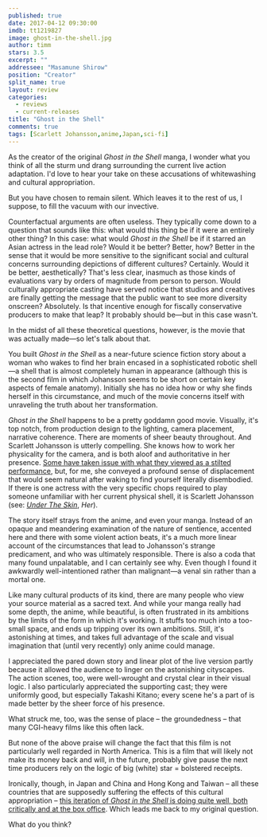 ```yaml
---
published: true
date: 2017-04-12 09:30:00
imdb: tt1219827
image: ghost-in-the-shell.jpg
author: timm
stars: 3.5
excerpt: ""
addressee: "Masamune Shirow"
position: "Creator"
split_name: true
layout: review
categories: 
  - reviews
  - current-releases
title: "Ghost in the Shell"
comments: true
tags: [Scarlett Johansson,anime,Japan,sci-fi]
---
```

As the creator of the original _Ghost in the Shell_ manga, I wonder what you think of all the sturm und drang surrounding the current live action adaptation. I&#39;d love to hear your take on these accusations of whitewashing and cultural appropriation.

But you have chosen to remain silent. Which leaves it to the rest of us, I suppose, to fill the vacuum with our invective.

Counterfactual arguments are often useless. They typically come down to a question that sounds like this: what would this thing be if it were an entirely other thing? In this case: what would _Ghost in the Shell_ be if it starred an Asian actress in the lead role? Would it be better? Better, how? Better in the sense that it would be more sensitive to the significant social and cultural concerns surrounding depictions of different cultures? Certainly. Would it be better, aesthetically? That&#39;s less clear, inasmuch as those kinds of evaluations vary by orders of magnitude from person to person. Would culturally appropriate casting have served notice that studios and creatives are finally getting the message that the public want to see more diversity onscreen? Absolutely. Is that incentive enough for fiscally conservative producers to make that leap? It probably should be—but in this case wasn&#39;t.

In the midst of all these theoretical questions, however, is the movie that was actually made—so let&#39;s talk about that.

You built _Ghost in the Shell_ as a near-future science fiction story about a woman who wakes to find her brain encased in a sophisticated robotic shell—a shell that is almost completely human in appearance (although this is the second film in which Johansson seems to be short on certain key aspects of female anatomy). Initially she has no idea how or why she finds herself in this circumstance, and much of the movie concerns itself with unraveling the truth about her transformation.

_Ghost in the Shell_ happens to be a pretty goddamn good movie. Visually, it&#39;s top notch, from production design to the lighting, camera placement, narrative coherence. There are moments of sheer beauty throughout. And Scarlett Johansson is utterly compelling. She knows how to work her physicality for the camera, and is both aloof and authoritative in her presence. [Some have taken issue with what they viewed as a stilted performance](http://www.hollywoodreporter.com/heat-vision/ghost-shell-4-japanese-actresses-dissect-movie-whitewashing-twist-990956), but, for me, she conveyed a profound sense of displacement that would seem natural after waking to find yourself literally disembodied. If there is one actress with the very specific chops required to play someone unfamiliar with her current physical shell, it is Scarlett Johansson (see: [_Under The Skin_](http://www.dearcastandcrew.com/content/2014/6/11/under-the-skin.html), _Her_).

The story itself strays from the anime, and even your manga. Instead of an opaque and meandering examination of the nature of sentience, accented here and there with some violent action beats, it&#39;s a much more linear account of the circumstances that lead to Johansson&#39;s strange predicament, and who was ultimately responsible. There is also a coda that many found unpalatable, and I can certainly see why. Even though I found it awkwardly well-intentioned rather than malignant—a venal sin rather than a mortal one.

Like many cultural products of its kind, there are many people who view your source material as a sacred text. And while your manga really had some depth, the anime, while beautiful, is often frustrated in its ambitions by the limits of the form in which it&#39;s working. It stuffs too much into a too-small space, and ends up tripping over its own ambitions. Still, it&#39;s astonishing at times, and takes full advantage of the scale and visual imagination that (until very recently) only anime could manage.

I appreciated the pared down story and linear plot of the live version partly because it allowed the audience to linger on the astonishing cityscapes. The action scenes, too, were well-wrought and crystal clear in their visual logic. I also particularly appreciated the supporting cast; they were uniformly good, but especially Takashi Kitano; every scene he&#39;s a part of is made better by the sheer force of his presence.

What struck me, too, was the sense of place – the groundedness – that many CGI-heavy films like this often lack.

But none of the above praise will change the fact that this film is not particularly well regarded in North America. This is a film that will likely not make its money back and will, in the future, probably give pause the next time producers rely on the logic of big (white) star = bolstered receipts.

Ironically, though, in Japan and China and Hong Kong and Taiwan – all these countries that are supposedly suffering the effects of this cultural appropriation – [this iteration of _Ghost in the Shell_ is doing quite well, both critically and at the box office](http://www.polygon.com/2017/4/10/15245488/ghost-in-the-shell-live-action-box-office-japan-review). Which leads me back to my original question.

What do you think?